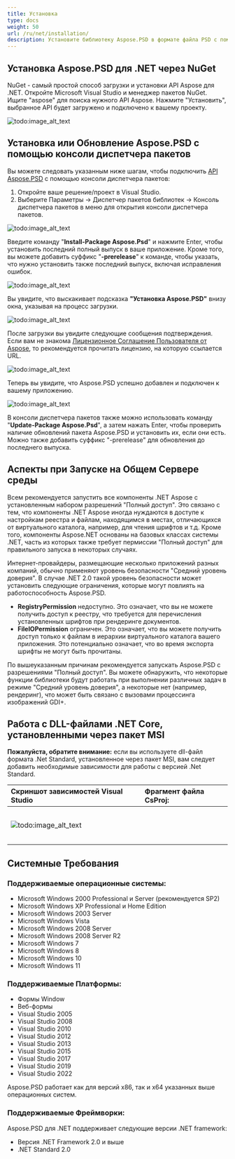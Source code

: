 ```yaml
---
title: Установка
type: docs
weight: 50
url: /ru/net/installation/
description: Установите библиотеку Aspose.PSD в формате файла PSD с помощью NuGet или консоли диспетчера пакетов.
---
```


## **Установка Aspose.PSD для .NET через NuGet**
NuGet - самый простой способ загрузки и установки API Aspose для .NET. Откройте Microsoft Visual Studio и менеджер пакетов NuGet. Ищите "aspose" для поиска нужного API Aspose. Нажмите "Установить", выбранное API будет загружено и подключено к вашему проекту.

![todo:image_alt_text](installation_1.png)
## **Установка или Обновление Aspose.PSD с помощью консоли диспетчера пакетов**
Вы можете следовать указанным ниже шагам, чтобы подключить [API Aspose.PSD](https://www.nuget.org/packages/Aspose.psd/) с помощью консоли диспетчера пакетов:

1. Откройте ваше решение/проект в Visual Studio.
1. Выберите Параметры -> Диспетчер пакетов библиотек -> Консоль диспетчера пакетов в меню для открытия консоли диспетчера пакетов.

![todo:image_alt_text](installation_2.png)

Введите команду "**Install-Package Aspose.Psd**" и нажмите Enter, чтобы установить последний полный выпуск в ваше приложение. Кроме того, вы можете добавить суффикс "**-prerelease**" к команде, чтобы указать, что нужно установить также последний выпуск, включая исправления ошибок.

![todo:image_alt_text](installation_3.png)

Вы увидите, что выскакивает подсказка **"Установка Aspose.PSD"** внизу окна, указывая на процесс загрузки.

![todo:image_alt_text](installation_4.png)

После загрузки вы увидите следующие сообщения подтверждения. Если вам не знакома [Лицензионное Соглашение Пользователя от Aspose](https://company.aspose.com/legal/eula), то рекомендуется прочитать лицензию, на которую ссылается URL.

![todo:image_alt_text](installation_5.png)

Теперь вы увидите, что Aspose.PSD успешно добавлен и подключен к вашему приложению.

![todo:image_alt_text](installation_6.png)

В консоли диспетчера пакетов также можно использовать команду "**Update-Package Aspose.Psd**", а затем нажать Enter, чтобы проверить наличие обновлений пакета Aspose.PSD и установить их, если они есть. Можно также добавить суффикс "-prerelease" для обновления до последнего выпуска.

## **Аспекты при Запуске на Общем Сервере среды**
Всем рекомендуется запустить все компоненты .NET Aspose с установленным набором разрешений "Полный доступ". Это связано с тем, что компоненты .NET Aspose иногда нуждаются в доступе к настройкам реестра и файлам, находящимся в местах, отличающихся от виртуального каталога, например, для чтения шрифтов и т.д. Кроме того, компоненты Aspose.NET основаны на базовых классах системы .NET, часть из которых также требует пермиссии "Полный доступ" для правильного запуска в некоторых случаях.

Интернет-провайдеры, размещающие несколько приложений разных компаний, обычно применяют уровень безопасности "Средний уровень доверия". В случае .NET 2.0 такой уровень безопасности может установить следующие ограничения, которые могут повлиять на работоспособность Aspose.PSD.

- **RegistryPermission** недоступно. Это означает, что вы не можете получить доступ к реестру, что требуется для перечисления установленных шрифтов при рендеринге документов.
- **FileIOPermission** ограничен. Это означает, что вы можете получить доступ только к файлам в иерархии виртуального каталога вашего приложения. Это потенциально означает, что во время экспорта шрифты не могут быть прочитаны.

По вышеуказанным причинам рекомендуется запускать Aspose.PSD с разрешениями "Полный доступ". Вы можете обнаружить, что некоторые функции библиотеки будут работать при выполнении различных задач в режиме "Средний уровень доверия", а некоторые нет (например, рендеринг), что может быть связано с вызовами процессинга изображений GDI+.

## **Работа с DLL-файлами .NET Core, установленными через пакет MSI**


**Пожалуйста, обратите внимание:** если вы используете dll-файл формата .Net Standard, установленное через пакет MSI, вам следует добавить необходимые зависимости для работы с версией .Net Standard.

|**Скриншот зависимостей Visual Studio**|**Фрагмент файла CsProj:**|
| :- | :- |
|![todo:image_alt_text](installation_7.png)|<ItemGroup><p></p><p>`    `<PackageReference Include="System.Drawing.Common" Version="4.5.1" /></p><p>`    `<PackageReference Include="System.Text.Encoding.CodePages" Version="4.5.0" /></p><p></p></ItemGroup>|

## **Системные Требования**
### **Поддерживаемые операционные системы:**
- Microsoft Windows 2000 Professional и Server (рекомендуется SP2)
- Microsoft Windows XP Professional и Home Edition
- Microsoft Windows 2003 Server
- Microsoft Windows Vista
- Microsoft Windows 2008 Server
- Microsoft Windows 2008 Server R2
- Microsoft Windows 7
- Microsoft Windows 8
- Microsoft Windows 10
- Microsoft Windows 11
### **Поддерживаемые Платформы:**
- Формы Window
- Веб-формы
- Visual Studio 2005
- Visual Studio 2008
- Visual Studio 2010
- Visual Studio 2012
- Visual Studio 2013
- Visual Studio 2015
- Visual Studio 2017
- Visual Studio 2019
- Visual Studio 2022

Aspose.PSD работает как для версий x86, так и x64 указанных выше операционных систем.
### **Поддерживаемые Фреймворки:**
Aspose.PSD для .NET поддерживает следующие версии .NET framework:

- Версия .NET Framework 2.0 и выше
- .NET Standard 2.0

